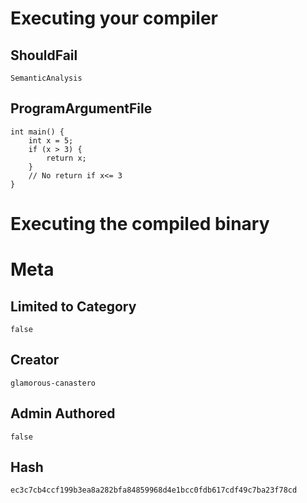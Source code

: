 # Executing your compiler

## ShouldFail

```
SemanticAnalysis
```

## ProgramArgumentFile

```
int main() {
    int x = 5;
    if (x > 3) {
        return x;
    }
    // No return if x<= 3
}
```

# Executing the compiled binary

# Meta

## Limited to Category

```
false
```

## Creator

```
glamorous-canastero
```

## Admin Authored

```
false
```

## Hash

```
ec3c7cb4ccf199b3ea8a282bfa84859968d4e1bcc0fdb617cdf49c7ba23f78cd
```

